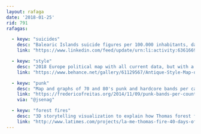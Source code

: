 ```yaml
---
layout: rafaga
date: '2018-01-25'
rid: 791
rafagas:

  - keyw: "suicides"
    desc: "Balearic Islands suicide figures per 100.000 inhabitants, data between 2005 and 2015"
    link: "https://www.linkedin.com/feed/update/urn:li:activity:6361669498667438080"

  - keyw: "style"
    desc: "2018 Europe political map with all current data, but with a XIX century style"
    link: "https://www.behance.net/gallery/61129567/Antique-Style-Map-of-Europe"

  - keyw: "punk"
    desc: "Map and graphs of 70 and 80's punk and hardcore bands per capita"
    link: "https://fredericofreitas.org/2014/11/09/punk-bands-per-country/"
    via: "@jsenag"

  - keyw: "forest fires"
    desc: "3D storytelling visualization to explain how Thomas forest fire developed, the biggest California fire lasted 40 days and took 19 lives"
    link: "http://www.latimes.com/projects/la-me-thomas-fire-40-days-of-devastation-3d/"
---
```

